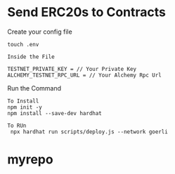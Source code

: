 # Send ERC20s to Contracts

Create your config file

```shell
touch .env

Inside the File 

TESTNET_PRIVATE_KEY = // Your Private Key
ALCHEMY_TESTNET_RPC_URL = // Your Alchemy Rpc Url
```
Run the Command

```shell
To Install
npm init -y
npm install --save-dev hardhat

To RUn
 npx hardhat run scripts/deploy.js --network goerli
```
# myrepo

